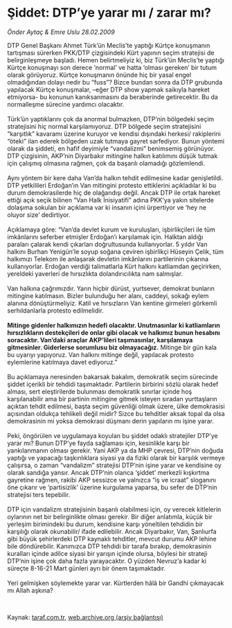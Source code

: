 # Şiddet: DTP’ye yarar mı / zarar mı?

*Önder Aytaç & Emre Uslu 28.02.2009*

<div class="taraf_structure_2col_1zq">
<div class="margen_n">



 <p>DTP Genel Başkanı Ahmet Türk’ün Meclis’te yaptığı Kürtçe konuşmanın tartışması sürerken PKK/DTP çizgisindeki Kürt yapının seçim stratejisi de belirginleşmeye başladı. Hemen belirtmeliyiz ki, biz Türk’ün Meclis’te yaptığı Kürtçe konuşmayı son derece ‘normal’ ve hatta ‘olması gereken’ bir tutum olarak görüyoruz. Kürtçe konuşmanın önünde hiç bir yasal engel olmadığından dolayı nedir bu “fuss”? Bizce bundan sonra da DTP grubunda yapılacak Kürtçe konuşmalar, –eğer DTP show yapmak saikıyla hareket etmiyorsa- bu konunun kanıksanmasını da beraberinde getirecektir. Bu da normalleşme sürecine yardımcı olacaktır. <br/><br/>Türk’ün yaptıklarını çok da anormal bulmazken, DTP’nin bölgedeki seçim stratejisini hiç normal karşılamıyoruz. DTP bölgede seçim stratejisini “karşıtlık” kavaramı üzerine kuruyor ve kendisi dışındaki herkesi/ rakiplerini “öteki” ilan ederek bölgeden uzak tutmaya gayret sarfediyor. Bunun yöntemi olarak da şiddeti, en hafif deyimiyle “vandalizmi” benimsemiş görünüyor. DTP çizgisinin, AKP’nin Diyarbakır mitingine halkın katılımını düşük tutmak için çalışmış olmasına rağmen, çok da başarılı olamadığı gözlemlendi. <br/><br/>Aynı yöntem bir kere daha Van’da halkın tehdit edilmesine kadar genişletildi. DTP yetkilileri Erdoğan’ın Van mitingini protesto ettiklerini açıkladılar ki bu durum demokrasilerde hiç de olağandışı değil. Ancak DTP ile ortak hareket ettiği açık seçik bilinen “Van Halk İnisiyatifi” adına PKK’ya yakın sitelerde dolaşıma sokulan bir açıklama var ki insanın içini ürpertiyor ve ‘hey ne oluyor size’ dedirtiyor. <br/><br/>Açıklamaya göre: “Van’da devlet kurum ve kuruluşları, işbirlikçileri ile tüm imkânlarını seferber etmişler Erdoğan’ı karşılamak için. Halktan aldığı paraları çalarak kendi çıkarları doğrultusunda kullanıyorlar. 5 yıldır Van halkını Burhan Yenigün’le soyup soğana çeviren işbirlikçi Hüseyin Çelik, tüm halkımızı Telekom ile anlaşarak devletin imkânlarını partilerinin çıkarına kullanıyorlar. Erdoğan verdiği talimatlarla Kürt halkını katliamdan geçirirken, yereldeki yaverleri de hırsızlıkta dolandırıcılıkta nam salmışlar. <br/><br/>Van halkına çağrımızdır. Yarın hiçbir dürüst, yurtsever, demokrat bunların mitingine katılmasın. Bizler bulunduğu her alanı, caddeyi, sokağı eylem alanına dönüştürmeliyiz. Katil ve hırsızların Van kentine girmeleri görkemli serhıldanlarla protesto edilmelidir. <b><br/><br/>Mitinge gidenler halkımızın hedefi olacaktır. Unutmasınlar ki katliamların hırsızlıkların destekçileri de onlar gibi olacak ve halkımız bunun hesabını soracaktır. Van’daki araçlar AKP’lileri taşımasınlar, karşılamaya gitmesinler. Giderlerse sorumlusu biz olmayacağız.</b> Mitinge bir gün kala bu uyarıyı yapıyoruz. Van halkını mitinge değil, yapılacak protesto eylemlerine katılmaya davet ediyoruz.” <br/><br/>Bu açıklamaya neresinden bakarsak bakalım, demokratik seçim sürecinde şiddet içerikli bir tehdidi taşımaktadır. Partilerin birbirini sözlü olarak hedef alması, sert eleştirilerde bulunması demokratik sınırlar içinde hoş karşılanabilir ama bir partinin mitingine gitmek isteyen sıradan yurttaşların açıktan tehdit edilmesi, başta seçim güvenliği olmak üzere, ülke demokrasisi açısından oldukça tehlikeli değil midir? Sizce bu tehditler aksak topal da olsa demokrasinin mi yoksa demokrasi düşmanı derin yapıların mı işine yarar. <br/><br/>Peki, öngörülen ve uygulamaya koyulan bu şiddet odaklı stratejiler DTP’ye yarar mı? Bunun DTP’ye fayda sağlaması için, kesinlikle karşı bir yankılanmanın olması gerekir. Yani AKP ya da MHP çevresi, DTP’nin doğuda yaptığı ve yapacağı taşkınlıklara siyasi ya da fiziki olarak bir karşılık vermeye çalışırsa, o zaman “vandalizm” stratejisi DTP’nin işine yarar ve kendisine oy olarak sandığa yansır. Ancak DTP’nin olanca ‘şiddet’ merkezli kışkırtma gayretine rağmen, rakibi AKP sessizce ve yalnızca “iş ve icraat” sloganını öne çıkarır ve ‘partisizlik’ üzerine kurgulama yaparsa, bu sefer de DTP’nin stratejisi ters tepebilir. <br/><br/>DTP için vandalizm stratejisinin başarılı olabilmesi için, oy verecek kitlelerin oylarının net bir belirginlikte olması gerekir. Bir diğer anlatımla, küçük bir yerleşim birimindeki bu durum, kendisine karşı yöneltilen tehdidin bir karşılığı olarak okunabilir/ ifade edilebilir. Ancak Diyarbakır, Van, Şanlıurfa gibi büyük şehirlerdeki DTP kaynaklı tehditler, mevcut durumu AKP lehine bile döndürebilir. Kanımızca DTP tehdidi bir tarafa bırakıp, demokrasinin kuralları içinde adilce siyasi bir yarışın içinde olursa, böylesi bir strateji DTP’nin işine çok daha fazla yarayacaktır. O yüzden Nevruz’a kadar ki süreçte 8-16-21 Mart günleri ayrı bir önem taşımaktadır. <br/><br/>Yeri gelmişken söylemekte yarar var. Kürtlerden hâlâ bir Gandhi çıkmayacak mı Allah aşkına? </p>

<br/>


<div id="taraf_not">
</div>

</div>


</div>

Kaynak: [taraf.com.tr](http://www.taraf.com.tr:80/makale/4243.htm), [web.archive.org (arşiv bağlantısı)](http://web.archive.org/web/20090507181158/http://www.taraf.com.tr:80/makale/4243.htm)
